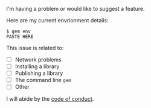 I'm having a problem or would like to suggest a feature.

Here are my current envrionment details:

```
$ gem env
PASTE HERE
```

This issue is related to:

  - [ ] Network problems
  - [ ] Installing a library
  - [ ] Publishing a library
  - [ ] The command line `gem`
  - [ ] Other

I will abide by the [code of conduct](https://github.com/rubygems/rubygems/blob/master/CODE_OF_CONDUCT.md).

